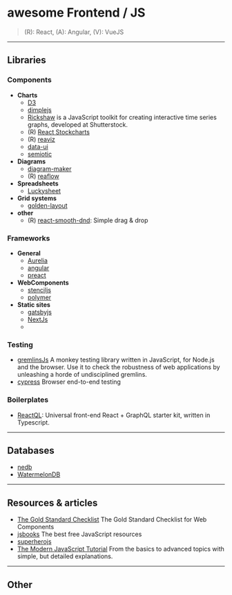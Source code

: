 # awesome Frontend / JS
> (R): React, (A): Angular, (V): VueJS

-----------------------------------------------------------
## Libraries

### Components  

- **Charts**
  - [D3](https://d3js.org/)
  - [dimplejs](http://dimplejs.org/)
  - [Rickshaw](https://github.com/shutterstock/rickshaw) is a JavaScript toolkit for creating interactive time series graphs, developed at Shutterstock.
  - (R) [React Stockcharts](https://github.com/rrag/react-stockcharts)
  - (R) [reaviz](https://github.com/reaviz/reaviz)
  - [data-ui](https://williaster.github.io/data-ui/)
  - [semiotic](https://semiotic.nteract.io/)
- **Diagrams**
  - [diagram-maker](https://github.com/awslabs/diagram-maker)
  - (R) [reaflow](https://reaflow.dev/)
- **Spreadsheets**
  - [Luckysheet](https://github.com/mengshukeji/Luckysheet)
- **Grid systems**
  - [golden-layout](http://golden-layout.com/)
- **other**
  - (R) [react-smooth-dnd](https://github.com/kutlugsahin/react-smooth-dnd): Simple drag & drop

### Frameworks

- **General**
  - [Aurelia](http://aurelia.io/home)
  - [angular](https://angular.io/)
  - [preact](https://github.com/preactjs/preact)
- **WebComponents**
  - [stenciljs](https://stenciljs.com/)
  - [polymer](https://www.polymer-project.org/)
- **Static sites**
  - [gatsbyjs](https://www.gatsbyjs.com/)
  - [NextJs](https://www.NextJs.com/)
  - 
### Testing
- [gremlinsJs](https://github.com/marmelab/gremlins.js) A monkey testing library written in JavaScript, for Node.js and the browser. Use it to check the robustness of web applications by unleashing a horde of undisciplined gremlins.
- [cypress](https://www.cypress.io/) Browser end-to-end testing

### Boilerplates
- [ReactQL](https://github.com/leebenson/reactql): Universal front-end React + GraphQL starter kit, written in Typescript.


-----------------------------------------------------------
## Databases

- [nedb](https://github.com/louischatriot/nedb)
- [WatermelonDB](https://github.com/Nozbe/WatermelonDB)

-----------------------------------------------------------

## Resources & articles

* [The Gold Standard Checklist](https://github.com/webcomponents/gold-standard/wiki) The Gold Standard Checklist for Web Components
* [jsbooks](https://jsbooks.revolunet.com/) The best free JavaScript resources
* [superherojs](http://superherojs.com/)
* [The Modern JavaScript Tutorial](https://javascript.info/) From the basics to advanced topics with simple, but detailed explanations.


-----------------------------------------------------------
## Other

